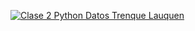 [![Clase 2 Python Datos Trenque Lauquen](http://i.imgur.com/Fj8of89.png)](https://youtu.be/OpXXWgG_-M8)
